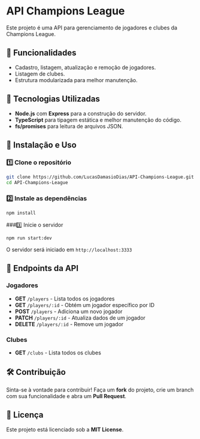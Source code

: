 # API Champions League

Este projeto é uma API para gerenciamento de jogadores e clubes da Champions League.

## 📌 Funcionalidades

- Cadastro, listagem, atualização e remoção de jogadores.
- Listagem de clubes.
- Estrutura modularizada para melhor manutenção.

## 🚀 Tecnologias Utilizadas

- **Node.js** com **Express** para a construção do servidor.
- **TypeScript** para tipagem estática e melhor manutenção do código.
- **fs/promises** para leitura de arquivos JSON.


## 🔧 Instalação e Uso

### 1️⃣ Clone o repositório
```bash
git clone https://github.com/LucasDamasioDias/API-Champions-League.git
cd API-Champions-League
```

### 2️⃣ Instale as dependências
```bash
npm install
```

###3️⃣ Inicie o servidor
```bash
npm run start:dev
```
O servidor será iniciado em `http://localhost:3333`

## 🔗 Endpoints da API

### Jogadores
- **GET** `/players` - Lista todos os jogadores
- **GET** `/players/:id` - Obtém um jogador específico por ID
- **POST** `/players` - Adiciona um novo jogador
- **PATCH** `/players/:id` - Atualiza dados de um jogador
- **DELETE** `/players/:id` - Remove um jogador

### Clubes
- **GET** `/clubs` - Lista todos os clubes

## 🛠 Contribuição
Sinta-se à vontade para contribuir! Faça um **fork** do projeto, crie um branch com sua funcionalidade e abra um **Pull Request**.

## 📜 Licença
Este projeto está licenciado sob a **MIT License**.


